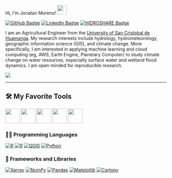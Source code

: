 Hi, I'm Jonatan Moreno!
  <img src="https://media.giphy.com/media/hvRJCLFzcasrR4ia7z/giphy.gif" width="30"></h1>
<!--
[![GitHub Badge](https://img.shields.io/github/followers/giswqs?style=social)](https://github.com/giswqs?tab=followers)
-->
[![GitHub Badge](https://img.shields.io/badge/My-GitHub-white)](https://github.com/jonatanmoreno777)
[![LinkedIn Badge](https://img.shields.io/badge/My-LinkedIn-blue)](https://www.linkedin.com/in/jonatan-moreno-03417b264/)
[![HIDROSHARE Badge](https://img.shields.io/badge/HIDRO-SHARE-green)](https://www.hydroshare.org/resource/9e6676d17c854e4f8dff4dcedf8f97cb/)

I am an Agricultural Engineer from the [University of San Cristobal de Huamanga](https://enlinea.unsch.edu.pe/). My research interests include hydrology, hydrometeorology, geographic information science (GIS), and climate change. More specifically, I am interested in applying machine learning and cloud computing (eg, AWS, Earth Engine, Planetary Computer) to study climate change on water resources, especially surface water and wetland flood dynamics. I am open minded for reproducible research.

 <a href="mailto:contact@daniels-roth-stan.fr?subject=[GitHub]%20🔥%20Prise%20de%20contact&body=Bonjour%20Stan%2C%0A%0AJe%20viens%20vers%20toi%20aujourd%27hui%20apr%C3%A8s%20avoir%20vu%20ton%20profil%20GitHub%20pour%20..."><img src="https://img.shields.io/badge/e‑mail-D14836.svg?style=for-the-badge&logo=GMail&logoColor=white"/></a>

---
## 🛠️ My Favorite Tools
<code><a href="https://www.python.org/" target="_blank"><img height="45" src="https://www.vectorlogo.zone/logos/python/python-ar21.svg"></a></code>
        <code><a href="https://jupyter.org/" target="_blank"><img height="45" src="https://www.vectorlogo.zone/logos/jupyter/jupyter-ar21.svg"></a></code>
        <code><a href="https://numpy.org/" target="_blank"><img height="45" src="https://www.vectorlogo.zone/logos/numpy/numpy-ar21.svg"></a></code>
        <code><a href="https://pandas.pydata.org/" target="_blank"><img height="45" src="https://upload.wikimedia.org/wikipedia/commons/e/ed/Pandas_logo.svg"></a></code>
        <code><a href="https://matplotlib.org/" target="_blank"><img height="45" src="https://upload.wikimedia.org/wikipedia/commons/8/84/Matplotlib_icon.svg"></a></code>
### 👨‍💻 Programming Languages

<p>
    <a href="https://github.com/search?q=user%3ADenverCoder1+is%3Arepo+language%3Ar"><img alt="R" src="https://img.shields.io/badge/%20-%2314354C.svg?logo=R&logoColor=white"></a>
    <a href="https://github.com/search?q=user%3ADenverCoder1+is%3Arepo+language%3Ajupyter"><img alt="R" src="https://img.shields.io/badge/%20-%2314354C.svg?logo=Jupyter&logoColor=orange"></a>
    <a href="https://github.com/search?q=user%3ADenverCoder1+is%3Arepo+language%3Aqgis"><img alt="QGIS" src="https://img.shields.io/badge/%20-%2314354C.svg?logo=QGIS&logoColor=green"></a>
    <a href="https://github.com/search?q=user%3ADenverCoder1+is%3Arepo+language%3Apython"><img alt="Python" src="https://img.shields.io/badge/Python%20-%2314354C.svg?logo=python&logoColor=white"></a>
<!--
### Open-source Projects
<!--
- **Linux:** [manjaro-linux](https://github.com/giswqs/manjaro-linux)
- **R packages:** [whiteboxR](https://github.com/giswqs/whiteboxR)
- **Python packages:** [geemap](https://github.com/giswqs/geemap) | [leafmap](https://github.com/giswqs/leafmap) | [eefolium](https://github.com/giswqs/eefolium) | [geehydro](https://github.com/giswqs/geehydro) | [lidar](https://github.com/giswqs/lidar) | [whitebox](https://github.com/giswqs/whitebox) | [whiteboxgui](https://github.com/giswqs/whiteboxgui) | [geospatial](https://github.com/giswqs/geospatial) | [pygis](https://github.com/giswqs/pygis) | [pypackage](https://github.com/giswqs/pypackage)
-->

### 🧰 Frameworks and Libraries

<p>
    <a href="#"><img alt="Xarray" src="https://img.shields.io/badge/Xarray%20-%23D00000.svg?logo=Xarray&logoColor=white"></a>
    <a href="#"><img alt="NumPy" src="https://img.shields.io/badge/Numpy%20-%23013243.svg?logo=numpy&logoColor=white"></a>
    <a href="#"><img alt="Pandas" src="https://img.shields.io/badge/Pandas%20-%23150458.svg?logo=pandas&logoColor=white"></a>
    <a href="#"><img alt="Matplotlib" src="https://img.shields.io/badge/Matplotlib-20232A?style=for-the-badge&logo=Matplotlib&logoColor=61DAFB"></a>
    <a href="#"><img alt="Cartopy" src="https://img.shields.io/badge/Cartopy-563D7C?style=for-the-badge&logo=Cartopy&logoColor=white"></a>
</p>
<!--
![github stats](https://github-readme-stats-sigma-five.vercel.app/api?username=giswqs&show_icons=true)
![Top Langs](https://github-readme-stats-sigma-five.vercel.app/api/top-langs/?username=giswqs&langs_count=3&hide=javascript,go,html,css,tex)
-->
<!-- ![Top Langs](https://github-readme-stats.vercel.app/api/top-langs/?username=giswqs&hide_langs_below=10) -->
<!--
**jonatanmoreno777/jonatanmoreno777** is a ✨ _special_ ✨ repository because its `README.md` (this file) appears on your GitHub profile.
<!--
Here are some ideas to get you started:

- 🔭 I’m currently working on ...
- 🌱 I’m currently learning ...
- 👯 I’m looking to collaborate on ...
- 🤔 I’m looking for help with ...
- 💬 Ask me about ...
- 📫 How to reach me: ...
- 😄 Pronouns: ...
- ⚡ Fun fact: ...
-->
